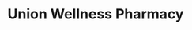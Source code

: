 ---
title: "Union Wellness Pharmacy"
url: /fresh-meadows/union-wellness-pharmacy/
shop: Drogerie
---